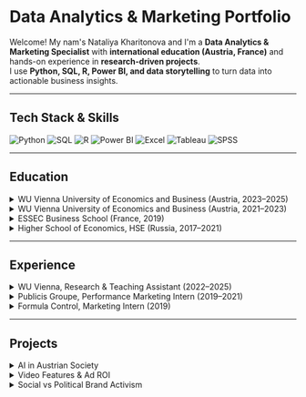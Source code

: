 # Data Analytics & Marketing Portfolio

Welcome! My nam's Nataliya Kharitonova and I'm a **Data Analytics & Marketing Specialist** with **international education (Austria, France)** and hands-on experience in **research-driven projects**.  
I use **Python, SQL, R, Power BI, and data storytelling** to turn data into actionable business insights.  

---

## Tech Stack & Skills

![Python](https://img.shields.io/badge/Python-brightgreen)
![SQL](https://img.shields.io/badge/SQL-blue)
![R](https://img.shields.io/badge/R-lightblue)
![Power BI](https://img.shields.io/badge/PowerBI-yellow)
![Excel](https://img.shields.io/badge/Excel-green)
![Tableau](https://img.shields.io/badge/Tableau-orange)
![SPSS](https://img.shields.io/badge/SPSS-purple)

---

## Education

<details>
<summary>WU Vienna University of Economics and Business (Austria, 2023–2025)</summary>

**Master in Digital Economy**  
Courses: Data Management & Analytics, IT Law, Digital Markets & Strategies
</details>

<details>
<summary>WU Vienna University of Economics and Business (Austria, 2021–2023)</summary>

**Master in Marketing (with honors)**  
Courses: AI in Consumer Experience, Data Storytelling, Marketing Analytics
</details>

<details>
<summary>ESSEC Business School (France, 2019)</summary>

**Exchange Programme “Global BBA”**  
Course: Management of Commercial Action Plan
</details>

<details>
<summary>Higher School of Economics, HSE (Russia, 2017–2021)</summary>

**Bachelor in Marketing & PR (with honors)**  
Courses: SPSS, Research Seminars, Qualitative Research
</details>

---

## Experience

<details>
<summary>WU Vienna, Research & Teaching Assistant (2022–2025)</summary>

- Led analytics in 5+ research projects: survey design, data processing, visualization, storytelling  
- Content analysis of 2,500+ media articles on AI (Python, Power BI)  
- Designed and analyzed a 10,000+ respondent survey on AI perception (Excel, storytelling)  
- Feature extraction for video ads (Python) → confirmed impact of tempo/color on ROI
</details>

<details>
<summary>Publicis Groupe, Performance Marketing Intern (2019–2021)</summary>

- Managed 100+ campaigns for Samsung  
- Improved 75% of campaigns to exceed KPIs by 10%  
- Prepared reports and strategic recommendations
</details>

<details>
<summary>Formula Control, Marketing Intern (2019)</summary>

- Brought 2 major clients (including Puma)  
- Conducted performance analytics and prepared presentations
</details>

---

## Projects

<details>
<summary>AI in Austrian Society</summary>

**Tools:** Excel, PowerPoint, Python  
Survey of 10,000+ Austrians → storytelling report on AI perception  
[View Project](./project_ai_austria)
</details>

<details>
<summary>Video Features & Ad ROI</summary>

**Tools:** Python  
Video feature extraction → proved impact on ad profitability  
[View Project](./project_video_ads)
</details>

<details>
<summary>Social vs Political Brand Activism</summary>

**Tools:** Python, Twitter API, Regression  
Social media engagement analysis  
[View Project](./project_social_media)
</details>
